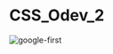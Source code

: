 # CSS_Odev_2


![google-first](https://user-images.githubusercontent.com/63422193/158957962-1a60a1eb-d248-4225-9cdb-727caedc771f.png)
